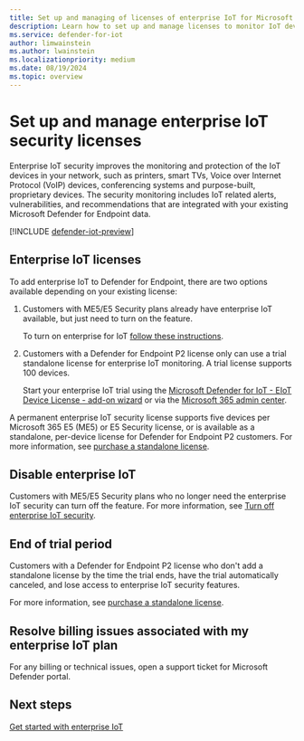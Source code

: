 ```yaml
---
title: Set up and managing of licenses of enterprise IoT for Microsoft Defender for IoT in the Defender portal
description: Learn how to set up and manage licenses to monitor IoT devices using Microsoft Enterprise IoT in the Microsoft Defender portal.
ms.service: defender-for-iot
author: limwainstein
ms.author: lwainstein
ms.localizationpriority: medium
ms.date: 08/19/2024
ms.topic: overview
---
```


# Set up and manage enterprise IoT security licenses

Enterprise IoT security improves the monitoring and protection of the IoT devices in your network, such as printers, smart TVs, Voice over Internet Protocol (VoIP) devices, conferencing systems and purpose-built, proprietary devices. The security monitoring includes IoT related alerts, vulnerabilities, and recommendations that are integrated with your existing Microsoft Defender for Endpoint data.

[!INCLUDE [defender-iot-preview](../includes//defender-for-iot-defender-public-preview.md)]

## Enterprise IoT licenses

To add enterprise IoT to Defender for Endpoint, there are two options available depending on your existing license:

1. Customers with ME5/E5 Security plans already have enterprise IoT available, but just need to turn on the feature.

    To turn on enterprise for IoT [follow these instructions](enterprise-iot-get-started.md#me5-e5-security-customers).

1. Customers with a Defender for Endpoint P2 license only can use a trial standalone license for enterprise IoT monitoring. A trial license supports 100 devices.

    Start your enterprise IoT trial using the [Microsoft Defender for IoT - EIoT Device License - add-on wizard](https://signup.microsoft.com/get-started/signup?products=b2f91841-252f-4765-94c3-75802d7c0ddb&ali=1&bac=1) or via the [Microsoft 365 admin center](https://portal.office.com/AdminPortal/Home#/catalog).

A permanent enterprise IoT security license supports five devices per Microsoft 365 E5 (ME5) or E5 Security license, or is available as a standalone, per-device license for Defender for Endpoint P2 customers. For more information, see [purchase a standalone license](enterprise-iot-get-started.md#set-up-a-standalone-full-license).

## Disable enterprise IoT

Customers with ME5/E5 Security plans who no longer need the enterprise IoT security can turn off the feature. For more information, see [Turn off enterprise IoT security](enterprise-iot-manage.md#turn-off-enterprise-iot-security).

## End of trial period

Customers with a Defender for Endpoint P2 license who don't add a standalone license by the time the trial ends, have the trial automatically canceled, and lose access to enterprise IoT security features.

For more information, see [purchase a standalone license](enterprise-iot-get-started.md#purchase-the-standalone-licenses).

## Resolve billing issues associated with my enterprise IoT plan

For any billing or technical issues, open a support ticket for Microsoft Defender portal.

## Next steps

[Get started with enterprise IoT](enterprise-iot-get-started.md)

